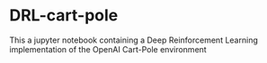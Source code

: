 # DRL-cart-pole
This a jupyter notebook containing a Deep Reinforcement Learning implementation of the OpenAI Cart-Pole environment
